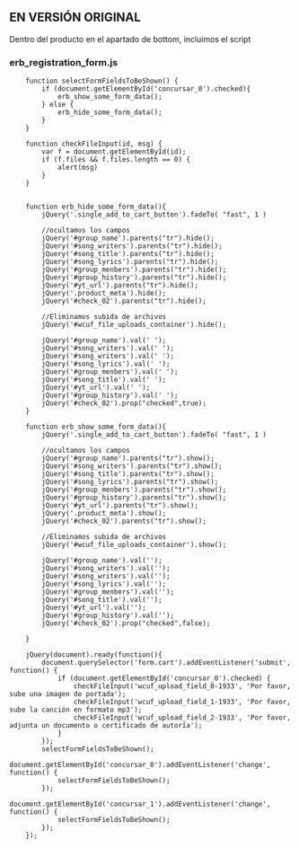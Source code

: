 ## EN VERSIÓN ORIGINAL

Dentro del producto en el apartado de bottom, incluimos el script

<script src="https://nube.abasedemusica.es/vo/wp-content/themes/kleo-child/assets/js/erb_registration_form.js">
</script>
 

### erb_registration_form.js

        function selectFormFieldsToBeShown() {
            if (document.getElementById('concursar_0').checked){
                erb_show_some_form_data();
            } else {
                erb_hide_some_form_data();
            }
        }

        function checkFileInput(id, msg) {
            var f = document.getElementById(id);
            if (f.files && f.files.length == 0) {
                alert(msg)
            }
        }


        function erb_hide_some_form_data(){
            jQuery('.single_add_to_cart_button').fadeTo( "fast", 1 )
            
            //ocultamos los campos
            jQuery('#group_name').parents("tr").hide();
            jQuery('#song_writers').parents("tr").hide();
            jQuery('#song_title').parents("tr").hide();
            jQuery('#song_lyrics').parents("tr").hide();
            jQuery('#group_menbers').parents("tr").hide();
            jQuery('#group_history').parents("tr").hide();
            jQuery('#yt_url').parents("tr").hide();	
            jQuery('.product_meta').hide();
            jQuery('#check_02').parents("tr").hide();	
            
            //Eliminamos subida de archivos
            jQuery('#wcuf_file_uploads_container').hide();
            
            jQuery('#group_name').val(' ');
            jQuery('#song_writers').val(' ');
            jQuery('#song_writers').val(' ');
            jQuery('#song_lyrics').val(' ');
            jQuery('#group_menbers').val(' ');
            jQuery('#song_title').val(' ');
            jQuery('#yt_url').val(' ');
            jQuery('#group_history').val(' ');
            jQuery('#check_02').prop("checked",true);
        }

        function erb_show_some_form_data(){
            jQuery('.single_add_to_cart_button').fadeTo( "fast", 1 )
            
            //ocultamos los campos
            jQuery('#group_name').parents("tr").show();
            jQuery('#song_writers').parents("tr").show();
            jQuery('#song_title').parents("tr").show();
            jQuery('#song_lyrics').parents("tr").show();
            jQuery('#group_menbers').parents("tr").show();
            jQuery('#group_history').parents("tr").show();
            jQuery('#yt_url').parents("tr").show();	
            jQuery('.product_meta').show();
            jQuery('#check_02').parents("tr").show();
            
            //Eliminamos subida de archivos
            jQuery('#wcuf_file_uploads_container').show();
            
            jQuery('#group_name').val('');
            jQuery('#song_writers').val('');
            jQuery('#song_writers').val('');
            jQuery('#song_lyrics').val('');
            jQuery('#group_menbers').val('');
            jQuery('#song_title').val('');
            jQuery('#yt_url').val('');
            jQuery('#group_history').val('');
            jQuery('#check_02').prop("checked",false);
            
        }

        jQuery(document).ready(function(){
            document.querySelector('form.cart').addEventListener('submit', function() {
                if (document.getElementById('concursar_0').checked) {
                    checkFileInput('wcuf_upload_field_0-1933', 'Por favor, sube una imagen de portada');
                    checkFileInput('wcuf_upload_field_1-1933', 'Por favor, sube la canción en formato mp3');
                    checkFileInput('wcuf_upload_field_2-1933', 'Por favor, adjunta un documento o certificado de autoría');
                }
            });
            selectFormFieldsToBeShown();
            document.getElementById('concursar_0').addEventListener('change', function() {
                selectFormFieldsToBeShown();
            });
            document.getElementById('concursar_1').addEventListener('change', function() {
                selectFormFieldsToBeShown();
            });
        });